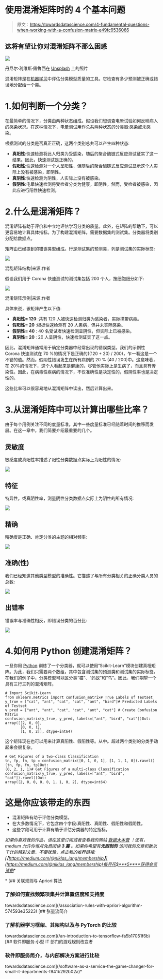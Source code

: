 # 使用混淆矩阵时的 4 个基本问题

> 原文：<https://towardsdatascience.com/4-fundamental-questions-when-working-with-a-confusion-matrix-e49fc9536066>

## 这将有望让你对混淆矩阵不那么困惑

![](img/4d9b633927975064f2deafa649b44d7e.png)

丹尼尔·利维斯·佩鲁西在 [Unsplash](https://unsplash.com?utm_source=medium&utm_medium=referral) 上的照片

混淆矩阵是在[机器学习](https://databasecamp.de/en/machine-learning)中评估分类模型质量的工具。它检查有多少预测被正确或错误地分配给一个类。

# 1.如何判断一个分类？

在最简单的情况下，分类由两种状态组成。假设我们想调查电晕试验如何反映病人的感染状况。在这种情况下，电晕测试用作总共两种状态的分类器:感染或未感染。

根据测试的分类是否真正正确，这两个类别总共可以产生四种状态:

*   **真阳性**:快速检测将此人归类为受感染，随后的聚合酶链式反应测试证实了这一结果。因此，快速测试是正确的。
*   **假阳性**:快速检测对一个人呈阳性，但随后的聚合酶链式反应测试显示这个人实际上没有被感染，即阴性。
*   **真阴性**:快速检测为阴性，人实际上没有被感染。
*   **假阴性**:电晕快速检测将受检者分类为健康，即阴性，然而，受检者被感染，因此应进行阳性快速检测。

# 2.什么是混淆矩阵？

混淆矩阵有助于评价和中立地评估学习分类的质量。此外，在矩阵的帮助下，可以更容易地计算具体指标。为了构建混淆矩阵，需要数据集的测试集。分类器将类别分配给数据点。

矩阵由已经提到的错误类型组成。行是测试集的预测类，列是测试集的实际标签:

![](img/5f4f7be92708bbb8d2a628fa5b932134.png)

混乱矩阵结构|来源:作者

假设我们用于 Corona 快速测试的测试集包括 200 个人，按细胞细分如下:

![](img/eabd503f565588ae6ee3b4297c245a61.png)

混淆矩阵示例|来源:作者

具体来说，该矩阵产生以下值:

*   **真阳性= 120** :共有 120 人被快速检测归类为感染者，实际携带病毒。
*   **假阳性= 20** :根据快速检测有 20 人患病，但并未实际感染。
*   **假阴性= 40** : 40 名受试者快速检测呈阴性，但实际上已被感染。
*   **真阴性= 20** : 20 人呈阴性，快速检测证实了这一点。

因此，混淆矩阵通常用于确定分类器中经常出现的错误类型。我们的示例性 Corona 快速测试在 70 %的情况下是正确的((120 + 20) / 200)，乍一看这是一个不错的值。然而，假阴性错误发生在所有病例的 20 % (40 / 200)中。这意味着，在 20%的情况下，这个人看起来是健康的，尽管他实际上是生病了，而且具有传染性。因此，在病毒性疾病的情况下，不仅准确性是决定性的，假阴性率也是决定性的。

这些比率可以很容易地从混淆矩阵中读出，然后计算出来。

# 3.从混淆矩阵中可以计算出哪些比率？

由于每个用例关注不同的度量标准，其中一些度量标准已经随着时间的推移而发展。在这一章中，我们简要介绍最重要的几个。

## 灵敏度

敏感度或真阳性率描述了阳性分类数据点实际上为阳性的情况:

![](img/43438e4153a344115e27f94a01899a86.png)

## 特征

特异性，或真阴性率，测量阴性分类数据点实际上为阴性的所有情况:

![](img/2cf85fc045c153970dc110a43b60f3a8.png)

## 精确

精确度是正确、肯定分类的主题的相对频率:

![](img/303b5e8f0ec69fa7c66020c7c3524a9e.png)

## 准确(性)

我们已经知道其他类型模型的准确性。它描述了与所有分类相关的正确分类人员的总数:

![](img/7abdb3597dadf58d2a5db7838e8cd351.png)

## 出错率

错误率与准确性相反，即错误分类的百分比:

![](img/73a599bfecb1c03a38a1d3be59dcf480.png)

# 4.如何用 Python 创建混淆矩阵？

一旦你用 [Python](https://databasecamp.de/en/python-coding) 训练了一个分类器，就可以使用“Scikit-Learn”模块创建真相矩阵。为此，我们只需要两个数组，其中包含测试集的预测类和测试集的实际标签。在我们的例子中，分类模型可以区分类“猫”、“蚂蚁”和“鸟”。因此，我们期望一个具有三行三列的混淆矩阵。

```
# Import Scikit-Learn
from sklearn.metrics import confusion_matrix# True Labels of Testset
y_true = ["cat", "ant", "cat", "cat", "ant", "bird"]# Predicted Labels of Testset
y_pred = ["ant", "ant", "cat", "cat", "ant", "cat"] # Create Confusion Matrix
confusion_matrix(y_true, y_pred, labels=["ant", "bird", "cat"])Out: 
array([[2, 0, 0],
       [0, 0, 1],
       [1, 0, 2]], dtype=int64)
```

这个矩阵现在也可以用来计算真阳性、假阳性等。从中。超过两个类别的分类手动起来会很复杂。

```
# Get Figures of a two-class Classification
tn, fp, fn, tp = confusion_matrix([0, 1, 0, 1], [1, 1, 1, 0]).ravel()
(tn, fp, fn, tp)Out: 
(0, 2, 1, 1)# Get Figures of a multi-class Classification
confusion_matrix(y_true, y_pred, labels=["ant", "bird", "cat"]).ravel()Out: 
array([2, 0, 0, 0, 0, 1, 1, 0, 2], dtype=int64)
```

# 这是你应该带走的东西

*   混淆矩阵有助于评估分类模型。
*   在大多数情况下，它包含四个字段:真阳性、真阴性、假阳性和假阴性。
*   这些字段可用于计算有助于评估分类器的特定指标。

*如果你喜欢我的作品，请在这里订阅*[](https://medium.com/subscribe/@niklas_lang)**或者查看我的网站* [*数据大本营*](http://www.databasecamp.de/en/homepage) *！还有，medium 允许你每月免费阅读* ***3 篇*** *。如果你希望有****无限制的*** *访问我的文章和数以千计的精彩文章，不要犹豫，点击我的推荐链接:*[【https://medium.com/@niklas_lang/membership】](https://medium.com/@niklas_lang/membership)每月花$***5****获得会员资格**

*[](/association-rules-with-apriori-algorithm-574593e35223) [## 关联规则与 Apriori 算法

### 了解如何查找频繁项集并计算置信度和支持度

towardsdatascience.com](/association-rules-with-apriori-algorithm-574593e35223) [](/an-introduction-to-tensorflow-fa5b17051f6b) [## 张量流简介

### 了解机器学习框架、其架构以及与 PyTorch 的比较

towardsdatascience.com](/an-introduction-to-tensorflow-fa5b17051f6b) [](/software-as-a-service-the-game-changer-for-small-it-departments-f841b292b02a) [## 软件即服务:小型 IT 部门的游戏规则改变者

### 软件即服务简介，与内部解决方案进行比较

towardsdatascience.com](/software-as-a-service-the-game-changer-for-small-it-departments-f841b292b02a)*